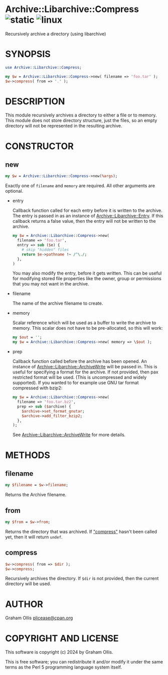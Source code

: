 # Archive::Libarchive::Compress ![static](https://github.com/uperl/Archive-Libarchive-Compress/workflows/static/badge.svg) ![linux](https://github.com/uperl/Archive-Libarchive-Compress/workflows/linux/badge.svg)

Recursively archive a directory (using libarchive)

# SYNOPSIS

```perl
use Archive::Libarchive::Compress;

my $w = Archive::Libarchive::Compress->new( filename => 'foo.tar' );
$w->compress( from => '.' );
```

# DESCRIPTION

This module recursively archives a directory to either a file or
to memory.  This module does not store directory structure, just
the files, so an empty directory will not be represented in the
resulting archive.

# CONSTRUCTOR

## new

```perl
my $w = Archive::Libarchive::Compress->new(%args);
```

Exactly one of `filename` and `memory` are required.  All other
arguments are optional.

- entry

    Callback function called for each entry before it is written to
    the archive.  The entry is passed in as an instance of
    [Archive::Libarchive::Entry](https://metacpan.org/pod/Archive::Libarchive::Entry).  If this callback returns a false
    value, then the entry will not be written to the archive.

    ```perl
    my $w = Archive::Libarchive::Compress->new(
      filename => 'foo.tar',
      entry => sub ($e) {
        # skip "hidden" files
        return $e->pathname !~ /^\./;
      },
    )
    ```

    You may also modify the entry, before it gets written.  This can
    be useful for modifying stored file properties like the owner,
    group or permissions that you may not want in the archive.

- filename

    The name of the archive filename to create.

- memory

    Scalar reference which will be used as a buffer to write the archive
    to memory.  This scalar does not have to be pre-allocated, so this
    will work:

    ```perl
    my $out = '';
    my $w = Archive::Libarchive::Compress->new( memory => \$out );
    ```

- prep

    Callback function called before the archive has been opened.
    An instance of [Archive::Libarchive::ArchiveWrite](https://metacpan.org/pod/Archive::Libarchive::ArchiveWrite) will be passed
    in.  This is useful for specifying a format for the archive.
    If not provided, then pax restricted format will be used.
    (This is uncompressed and widely supported).  If you wanted
    to for example use GNU tar format compressed with bzip2:

    ```perl
    my $w = Archive::Libarchive::Compress->new(
      filename => 'foo.tar.bz2',
      prep => sub ($archive) {
        $archive->set_format_gnutar;
        $archive->add_filter_bzip2;
      },
    );
    ```

    See [Archive::Libarchive::ArchiveWrite](https://metacpan.org/pod/Archive::Libarchive::ArchiveWrite) for more details.

# METHODS

## filename

```perl
my $filename = $w->filename;
```

Returns the Archive filename.

## from

```perl
my $from = $w->from;
```

Returns the directory that was archived.  If ["compress"](#compress) hasn't been called yet,
then it will return `undef`.

## compress

```perl
$w->compress( from => $dir );
$w->compress;
```

Recursively archives the directory.  If `$dir` is not provided, then
the current directory will be used.

# AUTHOR

Graham Ollis <plicease@cpan.org>

# COPYRIGHT AND LICENSE

This software is copyright (c) 2024 by Graham Ollis.

This is free software; you can redistribute it and/or modify it under
the same terms as the Perl 5 programming language system itself.
